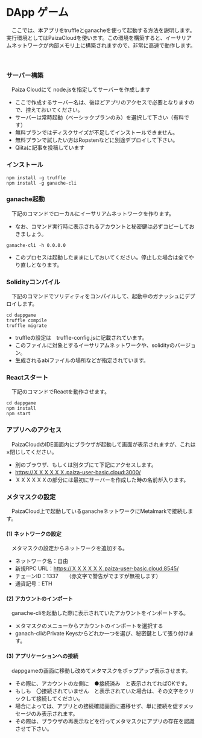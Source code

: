 # DApp ゲーム
　ここでは、本アプリをtruffleとganacheを使って起動する方法を説明します。実行環境としてはPaizaCloudを使います。この環境を構築すると、イーサリアムネットワークが内部メモリ上に構築されますので、非常に高速で動作します。

　
### サーバー構築
　Paiza Cloudにて node.jsを指定してサーバーを作成します
* ここで作成するサーバー名は、後ほどアプリのアクセスで必要となりますので、控えておいてください。
* サーバーは常時起動（ベーシックプランのみ）を選択して下さい（有料です）
* 無料プランではディスクサイズが不足してインストールできません。
* 無料プランで試したい方はRopstenなどに別途デプロイして下さい。
* Qiitaに記事を投稿しています
　
### インストール

```
npm install -g truffle
npm install -g ganache-cli
```

### ganache起動
　下記のコマンドでローカルにイーサリアムネットワークを作ります。
* なお、コマンド実行時に表示されるアカウントと秘密鍵は必ずコピーしておきましょう。

```
ganache-cli -h 0.0.0.0
```

* このプロセスは起動したままにしておいてください。停止した場合は全てやり直しとなります。
　
　
### Solidityコンパイル
　下記のコマンドでソリディティをコンパイルして、起動中のガナッシュにデプロイします。
　
```
cd dappgame
truffle compile
truffle migrate
```

* truffleの設定は　truffle-config.jsに記載されています。
* このファイルに対象とするイーサリアムネットワークや、solidityのバージョン。
* 生成されるabiファイルの場所などが指定されています。
　

### Reactスタート
　下記のコマンドでReactを動作させます。

```
cd dappgame
npm install
npm start
```

### アプリへのアクセス
　PaizaCloudのIDE画面内にブラウザが起動して画面が表示されますが、これは×閉じしてください。
　
* 別のブラウザ、もしくは別タブにて下記にアクセスします。
* https://ＸＸＸＸＸＸ.paiza-user-basic.cloud:3000/
* ＸＸＸＸＸＸの部分には最初にサーバーを作成した時の名前が入ります。

### メタマスクの設定
　PaizaCloud上で起動しているganacheネットワークにMetalmarkで接続します。
　
#### (1) ネットワークの設定
　メタマスクの設定からネットワークを追加する。
　
* ネットワーク名：自由
* 新規RPC URL：https://ＸＸＸＸＸＸ.paiza-user-basic.cloud:8545/
* チェーンID：1337　　（赤文字で警告がでますが無視します）
* 通貨記号：ETH
　
#### (2) アカウントのインポート
　ganache-cliを起動した際に表示されていたアカウントをインポートする。
* メタマスクのメニューからアカウントのインポートを選択する
* ganach-cliのPrivate Keysからどれか一つを選び、秘密鍵として張り付けます。
　
#### (3) アプリケーションへの接続
　dappgameの画面に移動し改めてメタマスクをポップアップ表示させます。
* その際に、アカウントの左側に　●接続済み　と表示されてればOKです。
* もしも　〇接続されていません　と表示されていた場合は、その文字をクリックして接続してください。
　
* 場合によっては、アプリとの接続確認画面に遷移せず、単に接続を促すメッセージのみ表示されます。
* その際は、ブラウザの再表示などを行ってメタマスクにアプリの存在を認識させて下さい。
　

